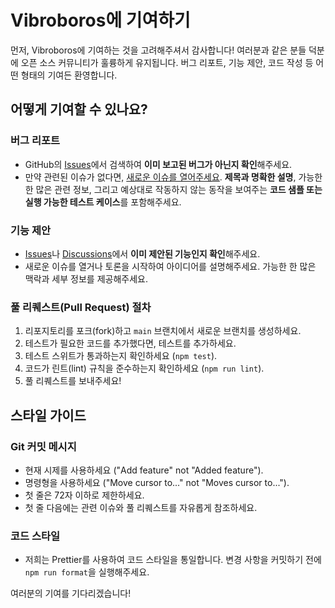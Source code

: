 # Vibroboros에 기여하기

먼저, Vibroboros에 기여하는 것을 고려해주셔서 감사합니다! 여러분과 같은 분들 덕분에 오픈 소스 커뮤니티가 훌륭하게 유지됩니다. 버그 리포트, 기능 제안, 코드 작성 등 어떤 형태의 기여든 환영합니다.

## 어떻게 기여할 수 있나요?

### 버그 리포트

- GitHub의 [Issues](https://github.com/your-repo/vibroboros/issues)에서 검색하여 **이미 보고된 버그가 아닌지 확인**해주세요.
- 만약 관련된 이슈가 없다면, [새로운 이슈를 열어주세요](https://github.com/your-repo/vibroboros/issues/new). **제목과 명확한 설명**, 가능한 한 많은 관련 정보, 그리고 예상대로 작동하지 않는 동작을 보여주는 **코드 샘플 또는 실행 가능한 테스트 케이스**를 포함해주세요.

### 기능 제안

- [Issues](https://github.com/your-repo/vibroboros/issues)나 [Discussions](https://github.com/your-repo/vibroboros/discussions)에서 **이미 제안된 기능인지 확인**해주세요.
- 새로운 이슈를 열거나 토론을 시작하여 아이디어를 설명해주세요. 가능한 한 많은 맥락과 세부 정보를 제공해주세요.

### 풀 리퀘스트(Pull Request) 절차

1.  리포지토리를 포크(fork)하고 `main` 브랜치에서 새로운 브랜치를 생성하세요.
2.  테스트가 필요한 코드를 추가했다면, 테스트를 추가하세요.
3.  테스트 스위트가 통과하는지 확인하세요 (`npm test`).
4.  코드가 린트(lint) 규칙을 준수하는지 확인하세요 (`npm run lint`).
5.  풀 리퀘스트를 보내주세요!

## 스타일 가이드

### Git 커밋 메시지

- 현재 시제를 사용하세요 ("Add feature" not "Added feature").
- 명령형을 사용하세요 ("Move cursor to..." not "Moves cursor to...").
- 첫 줄은 72자 이하로 제한하세요.
- 첫 줄 다음에는 관련 이슈와 풀 리퀘스트를 자유롭게 참조하세요.

### 코드 스타일

- 저희는 Prettier를 사용하여 코드 스타일을 통일합니다. 변경 사항을 커밋하기 전에 `npm run format`을 실행해주세요.

여러분의 기여를 기다리겠습니다!

